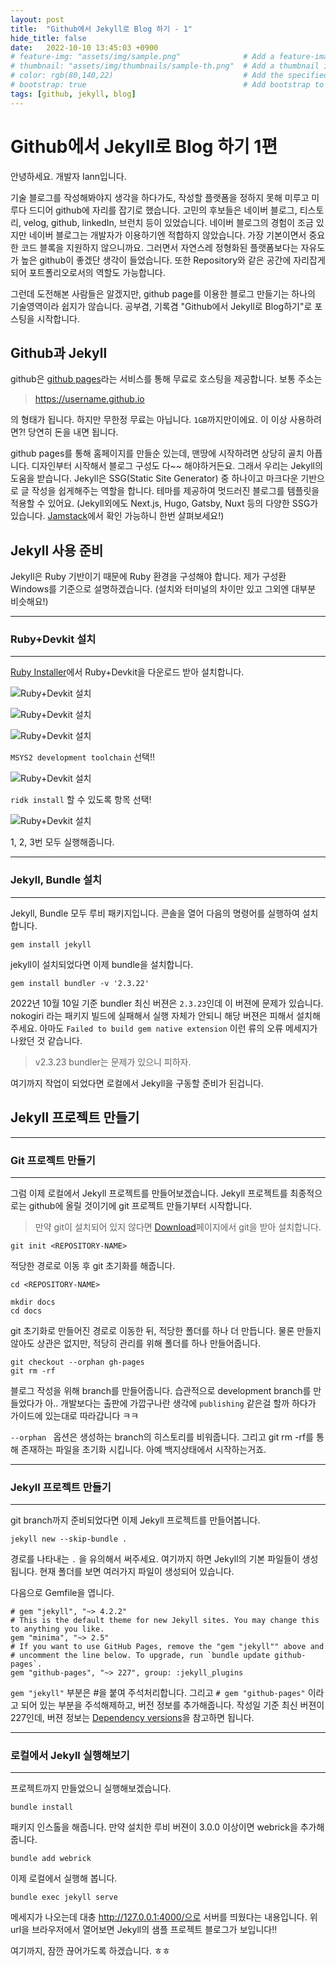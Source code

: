 ```yaml
---
layout: post
title:  "Github에서 Jekyll로 Blog 하기 - 1"
hide_title: false
date:   2022-10-10 13:45:03 +0900
# feature-img: "assets/img/sample.png"              # Add a feature-image to the post
# thumbnail: "assets/img/thumbnails/sample-th.png"  # Add a thumbnail image on blog view
# color: rgb(80,140,22)                             # Add the specified color as feature image, and change link colors in post
# bootstrap: true                                   # Add bootstrap to the page
tags: [github, jekyll, blog]
---
```


Github에서 Jekyll로 Blog 하기 1편
=

안녕하세요. 개발자 Iann입니다.

기술 블로그를 작성해봐야지 생각을 하다가도, 작성할 플랫폼을 정하지 못해 미루고 미루다 드디어 github에 자리를 잡기로 했습니다. 고민의 후보들은 네이버 블로그, 티스토리, velog, github, linkedIn, 브런치 등이 있었습니다. 네이버 블로그의 경험이 조금 있지만 네이버 블로그는 개발자가 이용하기엔 적합하지 않았습니다. 가장 기본이면서 중요한 코드 블록을 지원하지 않으니까요. 그러면서 자연스레 정형화된 플랫폼보다는 자유도가 높은 github이 좋겠단 생각이 들었습니다. 또한 Repository와 같은 공간에 자리잡게 되어 포트폴리오로서의 역할도 가능합니다.

그런데 도전해본 사람들은 알겠지만, github page를 이용한 블로그 만들기는 하나의 기술영역이라 쉽지가 않습니다. 공부겸, 기록겸 "Github에서 Jekyll로 Blog하기"로 포스팅을 시작합니다.

Github과 Jekyll
-
github은 [github pages][github-pages]라는 서비스를 통해 무료로 호스팅을 제공합니다. 보통 주소는

>https://username.github.io

의 형태가 됩니다. 하지만 무한정 무료는 아닙니다. `1GB`까지만이에요. 이 이상 사용하려면?! 당연히 돈을 내면 됩니다.

github pages를 통해 홈페이지를 만들순 있는데, 맨땅에 시작하려면 상당히 골치 아픕니다. 디자인부터 시작해서 블로그 구성도 다~~ 해야하거든요. 그래서 우리는 Jekyll의 도움을 받습니다. Jekyll은 SSG(Static Site Generator) 중 하나이고 마크다운 기반으로 글 작성을 쉽게해주는 역할을 합니다. 테마를 제공하여 멋드러진 블로그를 템플릿을 적용할 수 있어요. (Jekyll외에도 Next.js, Hugo, Gatsby, Nuxt 등의 다양한 SSG가 있습니다. [Jamstack][jamstack]에서 확인 가능하니 한번 살펴보세요!)


Jekyll 사용 준비
-
Jekyll은 Ruby 기반이기 때문에 Ruby 환경을 구성해야 합니다. 제가 구성환 Windows를 기준으로 설명하겠습니다. (설치와 터미널의 차이만 있고 그외엔 대부분 비슷해요!)

---
### Ruby+Devkit 설치
---
[Ruby Installer][ruby-installer]에서 Ruby+Devkit을 다운로드 받아 설치합니다.

![Ruby+Devkit 설치](/assets/images/2022/10/ruby_installer_1.png)

![Ruby+Devkit 설치](/assets/images/2022/10/ruby_installer_2.png)

![Ruby+Devkit 설치](/assets/images/2022/10/ruby_installer_3.png)

`MSYS2 development toolchain` 선택!!

![Ruby+Devkit 설치](/assets/images/2022/10/ruby_installer_4.png)

`ridk install` 할 수 있도록 항목 선택!

![Ruby+Devkit 설치](/assets/images/2022/10/ruby_installer_5.png)

1, 2, 3번 모두 실행해줍니다.

---
### Jekyll, Bundle 설치
---
Jekyll, Bundle 모두 루비 패키지입니다. 콘솔을 열어 다음의 명령어를 실행하여 설치합니다.

```
gem install jekyll
```

jekyll이 설치되었다면 이제 bundle을 설치합니다.

```
gem install bundler -v '2.3.22'
```

2022년 10월 10일 기준 bundler 최신 버젼은 `2.3.23`인데 이 버젼에 문제가 있습니다. nokogiri 라는 패키지 빌드에 실패해서 실행 자체가 안되니 해당 버젼은 피해서 설치해주세요. 아마도 `Failed to build gem native extension` 이런 류의 오류 메세지가 나왔던 것 같습니다.

> v2.3.23 bundler는 문제가 있으니 피하자.

여기까지 작업이 되었다면 로컬에서 Jekyll을 구동할 준비가 된겁니다.


Jekyll 프로젝트 만들기
-

---
### Git 프로젝트 만들기
---
그럼 이제 로컬에서 Jekyll 프로젝트를 만들어보겠습니다. Jekyll 프로젝트를 최종적으로는 github에 올릴 것이기에 git 프로젝트 만들기부터 시작합니다.

>만약 git이 설치되어 있지 않다면 [Download][git-download]페이지에서 git을 받아 설치합니다.

```
git init <REPOSITORY-NAME>
```
적당한 경로로 이동 후 git 초기화를 해줍니다.

```
cd <REPOSITORY-NAME>

mkdir docs
cd docs
```

git 초기화로 만들어진 경로로 이동한 뒤, 적당한 폴더를 하나 더 만듭니다. 물론 만들지 않아도 상관은 없지만, 적당히 관리를 위해 폴더를 하나 만들어줍니다.

```
git checkout --orphan gh-pages
git rm -rf
```
블로그 작성을 위해 branch를 만들어줍니다. 습관적으로 development branch를 만들었다가 아.. 개발보다는 출판에 가깝구나란 생각에 `publishing` 같은걸 할까 하다가 가이드에 있는대로 따라갑니다 ㅋㅋ

`--orphan ` 옵션은 생성하는 branch의 히스토리를 비워줍니다. 그리고 git rm -rf를 통해 존재하는 파일을 초기화 시킵니다. 아예 백지상태에서 시작하는거죠.

---
### Jekyll 프로젝트 만들기
---
git branch까지 준비되었다면 이제 Jekyll 프로젝트를 만들어봅니다.

```
jekyll new --skip-bundle .
```

경로를 나타내는 `.` 을 유의해서 써주세요. 여기까지 하면 Jekyll의 기본 파일들이 생성됩니다. 현재 폴더를 보면 여러가지 파일이 생성되어 있습니다. 

다음으로 Gemfile을 엽니다.

```
# gem "jekyll", "~> 4.2.2"
# This is the default theme for new Jekyll sites. You may change this to anything you like.
gem "minima", "~> 2.5"
# If you want to use GitHub Pages, remove the "gem "jekyll"" above and
# uncomment the line below. To upgrade, run `bundle update github-pages`.
gem "github-pages", "~> 227", group: :jekyll_plugins
```

`gem "jekyll"` 부분은 #을 붙여 주석처리합니다. 그리고 `# gem "github-pages"` 이라고 되어 있는 부분을 주석해제하고, 버전 정보를 추가해줍니다. 작성일 기준 최신 버젼이 227인데, 버젼 정보는 [Dependency versions][github-pages-dependencies version]을 참고하면 됩니다.

---
### 로컬에서 Jekyll 실행해보기
---
프로젝트까지 만들었으니 실행해보겠습니다.

```
bundle install
```

패키지 인스톨을 해줍니다. 만약 설치한 루비 버젼이 3.0.0 이상이면 webrick을 추가해줍니다.

```
bundle add webrick
```

이제 로컬에서 실행해 봅니다.


```
bundle exec jekyll serve
```

메세지가 나오는데 대충 http://127.0.0.1:4000/으로 서버를 띄웠다는 내용입니다. 위 url을 브라우저에서 열어보면 Jekyll의 샘플 프로젝트 블로그가 보입니다!!

여기까지, 잠깐 끊어가도록 하겠습니다. ㅎㅎ


[github-pages]: https://pages.github.com/{:target="_blank"}
[jamstack]: https://jamstack.org/generators/{:target="_blank"}
[ruby-installer]: https://rubyinstaller.org/{:target="_blank"}
[git-download]: https://git-scm.com/downloads{:target="_blank"}
[github-pages-dependencies version]: https://pages.github.com/versions/{:target="_blank"}